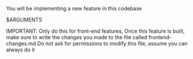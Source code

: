 You will be implementing a new feature in this codebase

$ARGUMENTS

IMPORTANT: Only do this for front-end features,
Once this feature is built, make sure to write the changes you made to the file called frontend-changes.md
Do not ask for permissions to modify this file, assume you can always do it